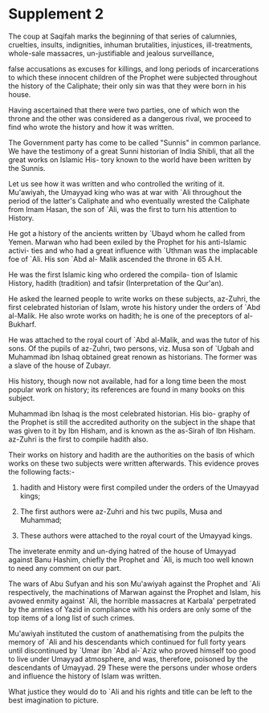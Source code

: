 Supplement 2
============

The coup at Saqifah marks the beginning of that series of calumnies,
cruelties, insults, indignities, inhuman brutalities, injustices,
ill-treatments, whole-sale massacres, un-justifiable and jealous
surveillance,

false accusations as excuses for killings, and long periods of
incarcerations to which these innocent children of the Prophet were
subjected throughout the history of the Caliphate; their only sin was
that they were born in his house.

Having ascertained that there were two parties, one of which won the
throne and the other was considered as a dangerous rival, we proceed to
find who wrote the history and how it was written.

The Government party has come to be called "Sunnis" in common parlance.
We have the testimony of a great Sunni historian of India Shibli, that
all the great works on Islamic His- tory known to the world have been
written by the Sunnis.

Let us see how it was written and who controlled the writing of it.
Mu'awiyah, the Umayyad king who was at war with \`Ali throughout the
period of the latter's Caliphate and who eventually wrested the
Caliphate from Imam Hasan, the son of \`Ali, was the first to turn his
attention to History.

He got a history of the ancients written by \`Ubayd whom he called from
Yemen. Marwan who had been exiled by the Prophet for his anti-Islamic
activi- ties and who had a great influence with \`Uthman was the
implacable foe of \`Ali. His son \`Abd al- Malik ascended the throne in
65 A.H.

He was the first Islamic king who ordered the compila- tion of Islamic
History, hadith (tradition) and tafsir (Interpretation of the Qur'an).

He asked the learned people to write works on these subjects, az-Zuhri,
the first celebrated historian of Islam, wrote his history under the
orders of \`Abd al-Malik. He also wrote works on hadith; he is one of
the preceptors of al-Bukharf.

He was attached to the royal court of \`Abd al-Malik, and was the tutor
of his sons. Of the pupils of az-Zuhri, two persons, viz. Musa son of
\`Ugbah and Muhammad ibn Ishaq obtained great renown as historians. The
former was a slave of the house of Zubayr.

His history, though now not available, had for a long time been the
most popular work on history; its references are found in many books on
this subject.

Muhammad ibn Ishaq is the most celebrated historian. His bio- graphy of
the Prophet is still the accredited authority on the subject in the
shape that was given to it by Ibn Hisham, and is known as the as-Sirah
of Ibn Hisham. az-Zuhri is the first to compile hadith also.

Their works on history and hadith are the authorities on the basis of
which works on these two subjects were written afterwards. This evidence
proves the following facts:-

1. hadith and History were first compiled under the orders of the
Umayyad kings;

2. The first authors were az-Zuhri and his twc pupils, Musa and
Muhammad;

3. These authors were attached to the royal court of the Umayyad
kings.

The inveterate enmity and un-dying hatred of the house of Umayyad
against Banu Hashim, chiefly the Prophet and \`Ali, is much too well
known to need any comment on our part.

The wars of Abu Sufyan and his son Mu'awiyah against the Prophet and
\`Ali respectively, the machinations of Marwan against the Prophet and
Islam, his avowed enmity against \`Ali, the horrible massacres at
Karbala' perpetrated by the armies of Yazid in compliance with his
orders are only some of the top items of a long list of such crimes.

Mu'awiyah instituted the custom of anathematising from the pulpits the
memory of \`Ali and his descendants which continued for full forty years
until discontinued by \`Umar ibn \`Abd al-\`Aziz who proved himself too
good to live under Umayyad atmosphere, and was, therefore, poisoned by
the descendants of Umayyad. 29 These were the persons under whose orders
and influence the history of Islam was written.

What justice they would do to \`Ali and his rights and title can be
left to the best imagination to picture.


